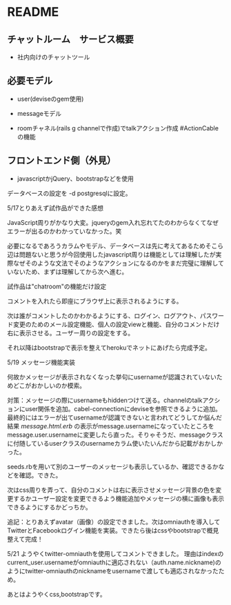 # README
## チャットルーム　サービス概要

* 社内向けのチャットツール

## 必要モデル

* user(deviseのgem使用)

* messageモデル

* roomチャネル(rails g channelで作成)でtalkアクション作成 #ActionCableの機能


## フロントエンド側（外見）
* javascriptかjQuery、bootstrapなどを使用


データベースの設定を -d postgresqlに設定。



5/17とりあえず試作品ができた感想

JavaScript周りがかなり大変。jqueryのgem入れ忘れてたのわからなくてなぜエラーが出るのかわかっていなかった。笑

必要になるであろうカラムやモデル、データベースは先に考えてあるためそこら辺は問題ないと思うが今回使用したjavascript周りは機能としては理解したが実際なぜそのような文法でそのようなアクションになるのかをまだ完璧に理解していないため、まずは理解してから次へ進む。


試作品は"chatroom"の機能だけ設定

コメントを入れたら即座にブラウザ上に表示されるようにする。

次は誰がコメントしたのかわかるようにする、ログイン、ログアウト、パスワード変更のためのメール設定機能、個人の設定viewと機能、自分のコメントだけ右に表示させる。ユーザー周りの設定をする。


それ以降はbootstrapで表示を整えてherokuでネットにあげたら完成予定。



5/19 メッセージ機能実装

何故かメッセージが表示されなくなった挙句にusernameが認識されていないためどこがおかしいのか模索。

対策：メッセージの際にusernameもhiddenつけて送る。channelのtalkアクションにuser関係を追加。cabel-connectionにdeviseを参照できるように追加。最終的にはエラーが出てusernameが認識できないと言われてどうしてか悩んだ結果 _message.html.erb_ の表示がmessage.usernameになっていたところをmessage.user.usernameに変更したら直った。そりゃそうだ、messageクラスに付随しているuserクラスのusernameカラム使いたいんだから記載がおかしかった。

seeds.rbを用いて別のユーザーのメッセージも表示しているか、確認できるかなどを確認。できた。

次はcss周りを弄って、自分のコメントは右に表示させメッセージ背景の色を変更するかユーザー設定を変更できるよう機能追加やメッセージの横に画像も表示できるようにするかどっちか。

追記：とりあえずavatar（画像）の設定できました。次はomniauthを導入してTwitterとFacebookログイン機能を実装。できたら後はcssやbootstrapで概見整えて完成！


5/21 ようやくtwitter-omniauthを使用してコメントできました。
理由はindexのcurrent_user.usernameがomniauthに適応されない（auth.name.nickname)のようにtwitter-omniauthのnicknameをusernameで渡しても適応されなかったため。

あとはようやくcss,bootstrapです。

